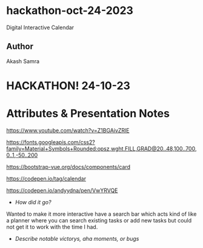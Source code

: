 # hackathon-oct-24-2023 
Digital Interactive Calendar
## Author ##
Akash Samra

# HACKATHON! 24-10-23

# Attributes & Presentation Notes #

https://www.youtube.com/watch?v=Z1BGAivZRlE

https://fonts.googleapis.com/css2?family=Material+Symbols+Rounded:opsz,wght,FILL,GRAD@20..48,100..700,0..1,-50..200

https://bootstrap-vue.org/docs/components/card

https://codepen.io/tag/calendar

https://codepen.io/andyydna/pen/VwYRVQE

- *How did it go?* 

Wanted to make it more interactive have a search bar which acts kind of like a planner where you can search existing
tasks or add new tasks but could not get it to work with the time I had.

- *Describe notable victorys, aha moments, or bugs* 

